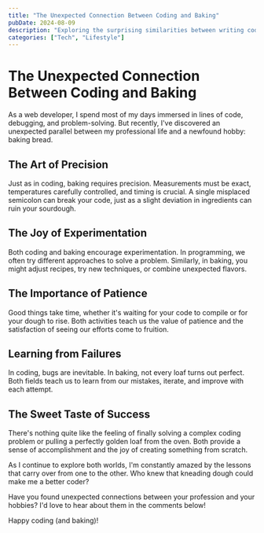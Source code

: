 ```yaml
---
title: "The Unexpected Connection Between Coding and Baking"
pubDate: 2024-08-09
description: "Exploring the surprising similarities between writing code and baking the perfect loaf of bread"
categories: ["Tech", "Lifestyle"]
---
```


# The Unexpected Connection Between Coding and Baking

As a web developer, I spend most of my days immersed in lines of code, debugging, and problem-solving. But recently, I've discovered an unexpected parallel between my professional life and a newfound hobby: baking bread. 

## The Art of Precision

Just as in coding, baking requires precision. Measurements must be exact, temperatures carefully controlled, and timing is crucial. A single misplaced semicolon can break your code, just as a slight deviation in ingredients can ruin your sourdough.

## The Joy of Experimentation

Both coding and baking encourage experimentation. In programming, we often try different approaches to solve a problem. Similarly, in baking, you might adjust recipes, try new techniques, or combine unexpected flavors.

## The Importance of Patience

Good things take time, whether it's waiting for your code to compile or for your dough to rise. Both activities teach us the value of patience and the satisfaction of seeing our efforts come to fruition.

## Learning from Failures

In coding, bugs are inevitable. In baking, not every loaf turns out perfect. Both fields teach us to learn from our mistakes, iterate, and improve with each attempt.

## The Sweet Taste of Success

There's nothing quite like the feeling of finally solving a complex coding problem or pulling a perfectly golden loaf from the oven. Both provide a sense of accomplishment and the joy of creating something from scratch.

As I continue to explore both worlds, I'm constantly amazed by the lessons that carry over from one to the other. Who knew that kneading dough could make me a better coder?

Have you found unexpected connections between your profession and your hobbies? I'd love to hear about them in the comments below!

Happy coding (and baking)!

